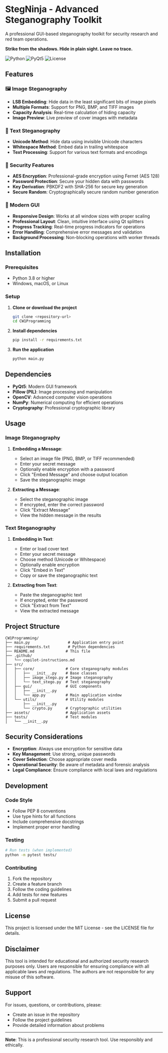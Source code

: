 # StegNinja - Advanced Steganography Toolkit

A professional GUI-based steganography toolkit for security research and red team operations.

**Strike from the shadows. Hide in plain sight. Leave no trace.**

![Python](https://img.shields.io/badge/python-3.8+-blue.svg)
![PyQt5](https://img.shields.io/badge/GUI-PyQt5-green.svg)
![License](https://img.shields.io/badge/license-MIT-blue.svg)

## Features

### 🖼️ Image Steganography

- **LSB Embedding**: Hide data in the least significant bits of image pixels
- **Multiple Formats**: Support for PNG, BMP, and TIFF images
- **Capacity Analysis**: Real-time calculation of hiding capacity
- **Image Preview**: Live preview of cover images with metadata

### 📝 Text Steganography

- **Unicode Method**: Hide data using invisible Unicode characters
- **Whitespace Method**: Embed data in trailing whitespace
- **Text Processing**: Support for various text formats and encodings

### 🔐 Security Features

- **AES Encryption**: Professional-grade encryption using Fernet (AES 128)
- **Password Protection**: Secure your hidden data with passwords
- **Key Derivation**: PBKDF2 with SHA-256 for secure key generation
- **Secure Random**: Cryptographically secure random number generation

### 🎨 Modern GUI

- **Responsive Design**: Works at all window sizes with proper scaling
- **Professional Layout**: Clean, intuitive interface using Qt splitters
- **Progress Tracking**: Real-time progress indicators for operations
- **Error Handling**: Comprehensive error messages and validation
- **Background Processing**: Non-blocking operations with worker threads

## Installation

### Prerequisites

- Python 3.8 or higher
- Windows, macOS, or Linux

### Setup

1. **Clone or download the project**

   ```bash
   git clone <repository-url>
   cd CW1Programming
   ```

2. **Install dependencies**

   ```bash
   pip install -r requirements.txt
   ```

3. **Run the application**
   ```bash
   python main.py
   ```

## Dependencies

- **PyQt5**: Modern GUI framework
- **Pillow (PIL)**: Image processing and manipulation
- **OpenCV**: Advanced computer vision operations
- **NumPy**: Numerical computing for efficient operations
- **Cryptography**: Professional cryptographic library

## Usage

### Image Steganography

1. **Embedding a Message**:

   - Select an image file (PNG, BMP, or TIFF recommended)
   - Enter your secret message
   - Optionally enable encryption with a password
   - Click "Embed Message" and choose output location
   - Save the steganographic image

2. **Extracting a Message**:
   - Select the steganographic image
   - If encrypted, enter the correct password
   - Click "Extract Message"
   - View the hidden message in the results

### Text Steganography

1. **Embedding in Text**:

   - Enter or load cover text
   - Enter your secret message
   - Choose method (Unicode or Whitespace)
   - Optionally enable encryption
   - Click "Embed in Text"
   - Copy or save the steganographic text

2. **Extracting from Text**:
   - Paste the steganographic text
   - If encrypted, enter the password
   - Click "Extract from Text"
   - View the extracted message

## Project Structure

```
CW1Programming/
├── main.py                 # Application entry point
├── requirements.txt        # Python dependencies
├── README.md              # This file
├── .github/
│   └── copilot-instructions.md
├── src/
│   ├── core/              # Core steganography modules
│   │   ├── __init__.py    # Base classes
│   │   ├── image_stego.py # Image steganography
│   │   └── text_stego.py  # Text steganography
│   ├── gui/               # GUI components
│   │   ├── __init__.py
│   │   └── app.py         # Main application window
│   └── utils/             # Utility modules
│       ├── __init__.py
│       └── crypto.py      # Cryptographic utilities
├── assets/                # Application assets
├── tests/                 # Test modules
│   └── __init__.py
```

## Security Considerations

- **Encryption**: Always use encryption for sensitive data
- **Key Management**: Use strong, unique passwords
- **Cover Selection**: Choose appropriate cover media
- **Operational Security**: Be aware of metadata and forensic analysis
- **Legal Compliance**: Ensure compliance with local laws and regulations

## Development

### Code Style

- Follow PEP 8 conventions
- Use type hints for all functions
- Include comprehensive docstrings
- Implement proper error handling

### Testing

```bash
# Run tests (when implemented)
python -m pytest tests/
```

### Contributing

1. Fork the repository
2. Create a feature branch
3. Follow the coding guidelines
4. Add tests for new features
5. Submit a pull request

## License

This project is licensed under the MIT License - see the LICENSE file for details.

## Disclaimer

This tool is intended for educational and authorized security research purposes only. Users are responsible for ensuring compliance with all applicable laws and regulations. The authors are not responsible for any misuse of this software.

## Support

For issues, questions, or contributions, please:

- Create an issue in the repository
- Follow the project guidelines
- Provide detailed information about problems

---

**Note**: This is a professional security research tool. Use responsibly and ethically.
